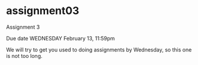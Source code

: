 # assignment03
Assignment 3

Due date WEDNESDAY February 13, 11:59pm

We will try to get you used to doing assignments by Wednesday, so this one is not too long.
